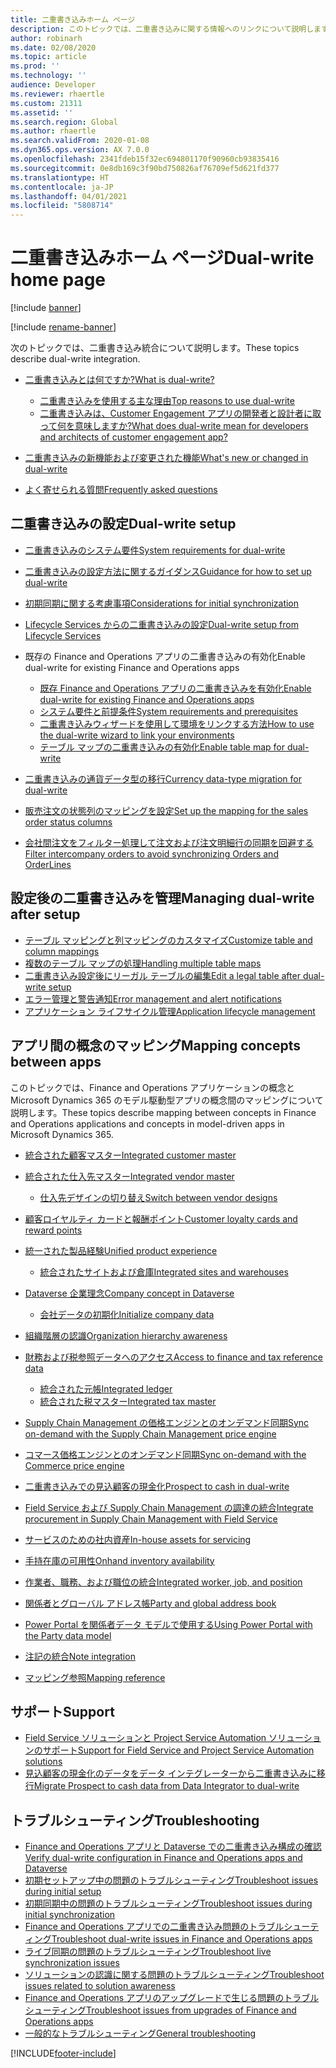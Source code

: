 ```yaml
---
title: 二重書き込みホーム ページ
description: このトピックでは、二重書き込みに関する情報へのリンクについて説明します。
author: robinarh
ms.date: 02/08/2020
ms.topic: article
ms.prod: ''
ms.technology: ''
audience: Developer
ms.reviewer: rhaertle
ms.custom: 21311
ms.assetid: ''
ms.search.region: Global
ms.author: rhaertle
ms.search.validFrom: 2020-01-08
ms.dyn365.ops.version: AX 7.0.0
ms.openlocfilehash: 2341fdeb15f32ec694801170f90960cb93835416
ms.sourcegitcommit: 0e8db169c3f90bd750826af76709ef5d621fd377
ms.translationtype: HT
ms.contentlocale: ja-JP
ms.lasthandoff: 04/01/2021
ms.locfileid: "5808714"
---
```

# <a name="dual-write-home-page"></a><span data-ttu-id="bc3b2-103">二重書き込みホーム ページ</span><span class="sxs-lookup"><span data-stu-id="bc3b2-103">Dual-write home page</span></span>

[!include [banner](../../includes/banner.md)]

[!include [rename-banner](~/includes/cc-data-platform-banner.md)]

<span data-ttu-id="bc3b2-104">次のトピックでは、二重書き込み統合について説明します。</span><span class="sxs-lookup"><span data-stu-id="bc3b2-104">These topics describe dual-write integration.</span></span>

+ [<span data-ttu-id="bc3b2-105">二重書き込みとは何ですか?</span><span class="sxs-lookup"><span data-stu-id="bc3b2-105">What is dual-write?</span></span>](dual-write-overview.md)

    - [<span data-ttu-id="bc3b2-106">二重書き込みを使用する主な理由</span><span class="sxs-lookup"><span data-stu-id="bc3b2-106">Top reasons to use dual-write</span></span>](dual-write-overview.md#top-reasons-to-use-dual-write)
    - [<span data-ttu-id="bc3b2-107">二重書き込みは、Customer Engagement アプリの開発者と設計者に取って何を意味しますか?</span><span class="sxs-lookup"><span data-stu-id="bc3b2-107">What does dual-write mean for developers and architects of customer engagement app?</span></span>](dual-write-overview.md#developer-architect)

+ [<span data-ttu-id="bc3b2-108">二重書き込みの新機能および変更された機能</span><span class="sxs-lookup"><span data-stu-id="bc3b2-108">What's new or changed in dual-write</span></span>](whats-new-dual-write.md)
+ [<span data-ttu-id="bc3b2-109">よく寄せられる質問</span><span class="sxs-lookup"><span data-stu-id="bc3b2-109">Frequently asked questions</span></span>](dual-write-faq.md)    

## <a name="dual-write-setup"></a><span data-ttu-id="bc3b2-110">二重書き込みの設定</span><span class="sxs-lookup"><span data-stu-id="bc3b2-110">Dual-write setup</span></span>

+ [<span data-ttu-id="bc3b2-111">二重書き込みのシステム要件</span><span class="sxs-lookup"><span data-stu-id="bc3b2-111">System requirements for dual-write</span></span>](dual-write-system-req.md)
+ [<span data-ttu-id="bc3b2-112">二重書き込みの設定方法に関するガイダンス</span><span class="sxs-lookup"><span data-stu-id="bc3b2-112">Guidance for how to set up dual-write</span></span>](connection-setup.md)
+ [<span data-ttu-id="bc3b2-113">初期同期に関する考慮事項</span><span class="sxs-lookup"><span data-stu-id="bc3b2-113">Considerations for initial synchronization</span></span>](initial-sync-guidance.md)
+ [<span data-ttu-id="bc3b2-114">Lifecycle Services からの二重書き込みの設定</span><span class="sxs-lookup"><span data-stu-id="bc3b2-114">Dual-write setup from Lifecycle Services</span></span>](lcs-setup.md)
+ <span data-ttu-id="bc3b2-115">既存の Finance and Operations アプリの二重書き込みの有効化</span><span class="sxs-lookup"><span data-stu-id="bc3b2-115">Enable dual-write for existing Finance and Operations apps</span></span>

    + [<span data-ttu-id="bc3b2-116">既存 Finance and Operations アプリの二重書き込みを有効化</span><span class="sxs-lookup"><span data-stu-id="bc3b2-116">Enable dual-write for existing Finance and Operations apps</span></span>](enable-dual-write.md)
    + [<span data-ttu-id="bc3b2-117">システム要件と前提条件</span><span class="sxs-lookup"><span data-stu-id="bc3b2-117">System requirements and prerequisites</span></span>](requirements-and-prerequisites.md)
    + [<span data-ttu-id="bc3b2-118">二重書き込みウィザードを使用して環境をリンクする方法</span><span class="sxs-lookup"><span data-stu-id="bc3b2-118">How to use the dual-write wizard to link your environments</span></span>](link-your-environment.md)
    + [<span data-ttu-id="bc3b2-119">テーブル マップの二重書き込みの有効化</span><span class="sxs-lookup"><span data-stu-id="bc3b2-119">Enable table map for dual-write</span></span>](enable-entity-map.md)

+ [<span data-ttu-id="bc3b2-120">二重書き込みの通貨データ型の移行</span><span class="sxs-lookup"><span data-stu-id="bc3b2-120">Currency data-type migration for dual-write</span></span>](currrency-decimal-places.md)
+ [<span data-ttu-id="bc3b2-121">販売注文の状態列のマッピングを設定</span><span class="sxs-lookup"><span data-stu-id="bc3b2-121">Set up the mapping for the sales order status columns</span></span>](sales-status-map.md)
+ [<span data-ttu-id="bc3b2-122">会社間注文をフィルター処理して注文および注文明細行の同期を回避する</span><span class="sxs-lookup"><span data-stu-id="bc3b2-122">Filter intercompany orders to avoid synchronizing Orders and OrderLines</span></span>](filtering-intercompany-orders.md)

## <a name="managing-dual-write-after-setup"></a><span data-ttu-id="bc3b2-123">設定後の二重書き込みを管理</span><span class="sxs-lookup"><span data-stu-id="bc3b2-123">Managing dual-write after setup</span></span>

+ [<span data-ttu-id="bc3b2-124">テーブル マッピングと列マッピングのカスタマイズ</span><span class="sxs-lookup"><span data-stu-id="bc3b2-124">Customize table and column mappings</span></span>](customizing-mappings.md)
+ [<span data-ttu-id="bc3b2-125">複数のテーブル マップの処理</span><span class="sxs-lookup"><span data-stu-id="bc3b2-125">Handling multiple table maps</span></span>](multiple-entity-maps.md)
+ [<span data-ttu-id="bc3b2-126">二重書き込み設定後にリーガル テーブルの編集</span><span class="sxs-lookup"><span data-stu-id="bc3b2-126">Edit a legal table after dual-write setup</span></span>](edit-legal-entity.md)
+ [<span data-ttu-id="bc3b2-127">エラー管理と警告通知</span><span class="sxs-lookup"><span data-stu-id="bc3b2-127">Error management and alert notifications</span></span>](errors-and-alerts.md)
+ [<span data-ttu-id="bc3b2-128">アプリケーション ライフサイクル管理</span><span class="sxs-lookup"><span data-stu-id="bc3b2-128">Application lifecycle management</span></span>](app-lifecycle-management.md)

## <a name="mapping-concepts-between-apps"></a><span data-ttu-id="bc3b2-129">アプリ間の概念のマッピング</span><span class="sxs-lookup"><span data-stu-id="bc3b2-129">Mapping concepts between apps</span></span>

<span data-ttu-id="bc3b2-130">このトピックでは、Finance and Operations アプリケーションの概念と Microsoft Dynamics 365 のモデル駆動型アプリの概念間のマッピングについて説明します。</span><span class="sxs-lookup"><span data-stu-id="bc3b2-130">These topics describe mapping between concepts in Finance and Operations applications and concepts in model-driven apps in Microsoft Dynamics 365.</span></span>

+ [<span data-ttu-id="bc3b2-131">統合された顧客マスター</span><span class="sxs-lookup"><span data-stu-id="bc3b2-131">Integrated customer master</span></span>](customer-mapping.md)
+ [<span data-ttu-id="bc3b2-132">統合された仕入先マスター</span><span class="sxs-lookup"><span data-stu-id="bc3b2-132">Integrated vendor master</span></span>](vendor-mapping.md)

    + [<span data-ttu-id="bc3b2-133">仕入先デザインの切り替え</span><span class="sxs-lookup"><span data-stu-id="bc3b2-133">Switch between vendor designs</span></span>](vendor-switch.md)

+ [<span data-ttu-id="bc3b2-134">顧客ロイヤルティ カードと報酬ポイント</span><span class="sxs-lookup"><span data-stu-id="bc3b2-134">Customer loyalty cards and reward points</span></span>](loyalty-mapping.md)
+ [<span data-ttu-id="bc3b2-135">統一された製品経験</span><span class="sxs-lookup"><span data-stu-id="bc3b2-135">Unified product experience</span></span>](product-mapping.md)

    + [<span data-ttu-id="bc3b2-136">統合されたサイトおよび倉庫</span><span class="sxs-lookup"><span data-stu-id="bc3b2-136">Integrated sites and warehouses</span></span>](sites-warehouses-mapping.md)

+ [<span data-ttu-id="bc3b2-137">Dataverse 企業理念</span><span class="sxs-lookup"><span data-stu-id="bc3b2-137">Company concept in Dataverse</span></span>](company-data.md)

    + [<span data-ttu-id="bc3b2-138">会社データの初期化</span><span class="sxs-lookup"><span data-stu-id="bc3b2-138">Initialize company data</span></span>](bootstrap-company-data.md)

+ [<span data-ttu-id="bc3b2-139">組織階層の認識</span><span class="sxs-lookup"><span data-stu-id="bc3b2-139">Organization hierarchy awareness</span></span>](organization-mapping.md)
+ [<span data-ttu-id="bc3b2-140">財務および税参照データへのアクセス</span><span class="sxs-lookup"><span data-stu-id="bc3b2-140">Access to finance and tax reference data</span></span>](finance-tax-reference.md)

    + [<span data-ttu-id="bc3b2-141">統合された元帳</span><span class="sxs-lookup"><span data-stu-id="bc3b2-141">Integrated ledger</span></span>](ledger-mapping.md)
    + [<span data-ttu-id="bc3b2-142">統合された税マスター</span><span class="sxs-lookup"><span data-stu-id="bc3b2-142">Integrated tax master</span></span>](tax-mapping.md)

+ [<span data-ttu-id="bc3b2-143">Supply Chain Management の価格エンジンとのオンデマンド同期</span><span class="sxs-lookup"><span data-stu-id="bc3b2-143">Sync on-demand with the Supply Chain Management price engine</span></span>](pricing-engine.md)
+ [<span data-ttu-id="bc3b2-144">コマース価格エンジンとのオンデマンド同期</span><span class="sxs-lookup"><span data-stu-id="bc3b2-144">Sync on-demand with the Commerce price engine</span></span>](commerce-pricing.md)
+ [<span data-ttu-id="bc3b2-145">二重書き込みでの見込顧客の現金化</span><span class="sxs-lookup"><span data-stu-id="bc3b2-145">Prospect to cash in dual-write</span></span>](dual-write-prospect-to-cash.md)
+ [<span data-ttu-id="bc3b2-146">Field Service および Supply Chain Management の調達の統合</span><span class="sxs-lookup"><span data-stu-id="bc3b2-146">Integrate procurement in Supply Chain Management with Field Service</span></span>](scm-field-service-procurement.md)
+ [<span data-ttu-id="bc3b2-147">サービスのための社内資産</span><span class="sxs-lookup"><span data-stu-id="bc3b2-147">In-house assets for servicing</span></span>](in-house-assets.md)
+ [<span data-ttu-id="bc3b2-148">手持在庫の可用性</span><span class="sxs-lookup"><span data-stu-id="bc3b2-148">Onhand inventory availability</span></span>](inventory-availability.md)
+ [<span data-ttu-id="bc3b2-149">作業者、職務、および職位の統合</span><span class="sxs-lookup"><span data-stu-id="bc3b2-149">Integrated worker, job, and position</span></span>](integrated-hr.md)
+ [<span data-ttu-id="bc3b2-150">関係者とグローバル アドレス帳</span><span class="sxs-lookup"><span data-stu-id="bc3b2-150">Party and global address book</span></span>](party-gab.md)
+ [<span data-ttu-id="bc3b2-151">Power Portal を関係者データ モデルで使用する</span><span class="sxs-lookup"><span data-stu-id="bc3b2-151">Using Power Portal with the Party data model</span></span>](party-gab-portal.md)
+ [<span data-ttu-id="bc3b2-152">注記の統合</span><span class="sxs-lookup"><span data-stu-id="bc3b2-152">Note integration</span></span>](notes-integration.md)
+ [<span data-ttu-id="bc3b2-153">マッピング参照</span><span class="sxs-lookup"><span data-stu-id="bc3b2-153">Mapping reference</span></span>](mapping-reference.md)

## <a name="support"></a><span data-ttu-id="bc3b2-154">サポート</span><span class="sxs-lookup"><span data-stu-id="bc3b2-154">Support</span></span>

+ [<span data-ttu-id="bc3b2-155">Field Service ソリューションと Project Service Automation ソリューションのサポート</span><span class="sxs-lookup"><span data-stu-id="bc3b2-155">Support for Field Service and Project Service Automation solutions</span></span>](field-service-project-service-automation.md)
+ [<span data-ttu-id="bc3b2-156">見込顧客の現金化のデータをデータ インテグレーターから二重書き込みに移行</span><span class="sxs-lookup"><span data-stu-id="bc3b2-156">Migrate Prospect to cash data from Data Integrator to dual-write</span></span>](migrate-prospect-to-cash.md)

## <a name="troubleshooting"></a><span data-ttu-id="bc3b2-157">トラブルシューティング</span><span class="sxs-lookup"><span data-stu-id="bc3b2-157">Troubleshooting</span></span>

+ [<span data-ttu-id="bc3b2-158">Finance and Operations アプリと Dataverse での二重書き込み構成の確認</span><span class="sxs-lookup"><span data-stu-id="bc3b2-158">Verify dual-write configuration in Finance and Operations apps and Dataverse</span></span>](dual-write-troubleshooting-verify-config.md)
+ [<span data-ttu-id="bc3b2-159">初期セットアップ中の問題のトラブルシューティング</span><span class="sxs-lookup"><span data-stu-id="bc3b2-159">Troubleshoot issues during initial setup</span></span>](dual-write-troubleshooting-initial-setup.md)
+ [<span data-ttu-id="bc3b2-160">初期同期中の問題のトラブルシューティング</span><span class="sxs-lookup"><span data-stu-id="bc3b2-160">Troubleshoot issues during initial synchronization</span></span>](dual-write-troubleshooting-initial-sync.md)
+ [<span data-ttu-id="bc3b2-161">Finance and Operations アプリでの二重書き込み問題のトラブルシューティング</span><span class="sxs-lookup"><span data-stu-id="bc3b2-161">Troubleshoot dual-write issues in Finance and Operations apps</span></span>](dual-write-troubleshooting-dual-write-module.md)
+ [<span data-ttu-id="bc3b2-162">ライブ同期の問題のトラブルシューティング</span><span class="sxs-lookup"><span data-stu-id="bc3b2-162">Troubleshoot live synchronization issues</span></span>](dual-write-troubleshooting-live-sync.md)
+ [<span data-ttu-id="bc3b2-163">ソリューションの認識に関する問題のトラブルシューティング</span><span class="sxs-lookup"><span data-stu-id="bc3b2-163">Troubleshoot issues related to solution awareness</span></span>](dual-write-troubleshooting-solution-awareness.md)
+ [<span data-ttu-id="bc3b2-164">Finance and Operations アプリのアップグレードで生じる問題のトラブルシューティング</span><span class="sxs-lookup"><span data-stu-id="bc3b2-164">Troubleshoot issues from upgrades of Finance and Operations apps</span></span>](dual-write-troubleshooting-finops-upgrades.md)
+ [<span data-ttu-id="bc3b2-165">一般的なトラブルシューティング</span><span class="sxs-lookup"><span data-stu-id="bc3b2-165">General troubleshooting</span></span>](dual-write-troubleshooting.md)


[!INCLUDE[footer-include](../../../../includes/footer-banner.md)]
